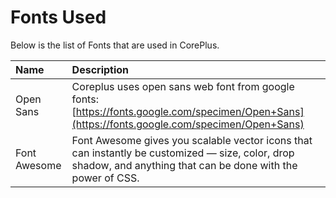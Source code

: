 # Fonts Used

Below is the list of Fonts that are used in CorePlus.

| Name | Description |
| :--- | :--- |
| Open Sans | Coreplus uses open sans web font from google fonts: [https://fonts.google.com/specimen/Open+Sans](https://fonts.google.com/specimen/Open+Sans) |
| Font Awesome | Font Awesome gives you scalable vector icons that can instantly be customized — size, color, drop shadow, and anything that can be done with the power of CSS. |

